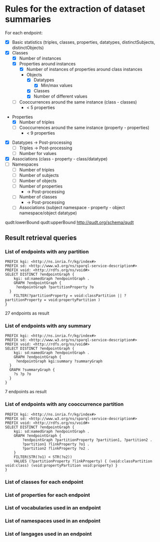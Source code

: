# Rules for the extraction of dataset summaries

For each endpoint:

- [x] Basic statistics (triples, classes, properties, datatypes, distinctSubjects, distinctObjects)
- [x] Classes
    - [x] Number of instances
    - [x] Properties around instances
        - [x] Number of instances of properties around class instances
        - Objects
            - [x] Datatypes
                - [x] Min/max values
            - [x] Classes
            - [x] Number of different values
    - [ ] Cooccurrences around the same instance (class - classes)
        - < 5 properties
- Properties
    - [x] Number of triples
    - [ ] Cooccurrences around the same instance (property - properties)
        - < 9 properties
- [x] Datatypes
    -> Post-processing
    - [ ] Triples
        -> Post-processing
    - [ ] Number for values
- [x] Associations (class - property - class/datatype)
- [ ] Namespaces
    - [ ] Number of triples
    - [ ] Number of subjects
    - [ ] Number of objects
    - [ ] Number of properties
        - -> Post-processing
    - [ ] Number of classes
        - -> Post-processing
    - [ ] Associations (subject namespace - property - object namespace/object datatype)

qudt:lowerBound
qudt:upperBound
<http://qudt.org/schema/qudt>
## Result retrieval queries

### List of endpoints with any partition

```sparql
PREFIX kgi: <http://ns.inria.fr/kg/index#>
PREFIX sd: <http://www.w3.org/ns/sparql-service-description#>
PREFIX void: <http://rdfs.org/ns/void#>
SELECT DISTINCT ?endpointGraph {
    kgi: sd:namedGraph ?endpointGraph .
    GRAPH ?endpointGraph {
     ?endpointGraph ?partitionProperty ?o
  }
    FILTER(?partitionProperty = void:classPartition || ?partitionProperty = void:propertyPartition )
}
```
27 endpoints as result

### List of endpoints with any summary

```sparql
PREFIX kgi: <http://ns.inria.fr/kg/index#>
PREFIX sd: <http://www.w3.org/ns/sparql-service-description#>
PREFIX void: <http://rdfs.org/ns/void#>
SELECT DISTINCT ?endpointGraph {
    kgi: sd:namedGraph ?endpointGraph .
    GRAPH ?endpointGraph {
     ?endpointGraph kgi:summary ?summaryGraph
  }
  GRAPH ?summaryGraph {
    ?s ?p ?o
  }
}
```
7 endpoints as result

### List of endpoints with any cooccurrence partition
    
```sparql
PREFIX kgi: <http://ns.inria.fr/kg/index#>
PREFIX sd: <http://www.w3.org/ns/sparql-service-description#>
PREFIX void: <http://rdfs.org/ns/void#>
SELECT DISTINCT ?endpointGraph {
    kgi: sd:namedGraph ?endpointGraph .
    GRAPH ?endpointGraph {
        ?endpointGraph ?partitionProperty ?partition1, ?partition2 .
        ?partition1 ?linkProperty ?o1 .
        ?partition2 ?linkProperty ?o2 .  
    }
    FILTER(STR(?o1) < STR(?o2)) 
    VALUES (?partitionProperty ?linkProperty) { (void:classPartition void:class) (void:propertyPartition void:property) }
}
```

### List of classes for each endpoint

### List of properties for each endpoint

### List of vocabularies used in an endpoint

### List of namespaces used in an endpoint

### List of langages used in an endpoint